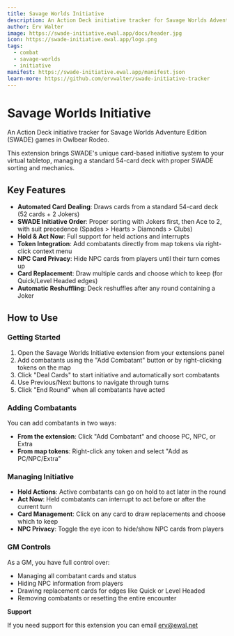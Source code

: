 ```yaml
---
title: Savage Worlds Initiative
description: An Action Deck initiative tracker for Savage Worlds Adventure Edition (SWADE)
author: Erv Walter
image: https://swade-initiative.ewal.app/docs/header.jpg
icon: https://swade-initiative.ewal.app/logo.png
tags:
  - combat
  - savage-worlds
  - initiative
manifest: https://swade-initiative.ewal.app/manifest.json
learn-more: https://github.com/ervwalter/swade-initiative-tracker
---
```


# Savage Worlds Initiative

An Action Deck initiative tracker for Savage Worlds Adventure Edition (SWADE) games in Owlbear Rodeo.

This extension brings SWADE's unique card-based initiative system to your virtual tabletop, managing a standard 54-card deck with proper SWADE sorting and mechanics.

## Key Features

- **Automated Card Dealing**: Draws cards from a standard 54-card deck (52 cards + 2 Jokers)
- **SWADE Initiative Order**: Proper sorting with Jokers first, then Ace to 2, with suit precedence (Spades > Hearts > Diamonds > Clubs)
- **Hold & Act Now**: Full support for held actions and interrupts
- **Token Integration**: Add combatants directly from map tokens via right-click context menu
- **NPC Card Privacy**: Hide NPC cards from players until their turn comes up
- **Card Replacement**: Draw multiple cards and choose which to keep (for Quick/Level Headed edges)
- **Automatic Reshuffling**: Deck reshuffles after any round containing a Joker

## How to Use

### Getting Started
1. Open the Savage Worlds Initiative extension from your extensions panel
2. Add combatants using the "Add Combatant" button or by right-clicking tokens on the map
3. Click "Deal Cards" to start initiative and automatically sort combatants
4. Use Previous/Next buttons to navigate through turns
5. Click "End Round" when all combatants have acted

### Adding Combatants
You can add combatants in two ways:
- **From the extension**: Click "Add Combatant" and choose PC, NPC, or Extra
- **From map tokens**: Right-click any token and select "Add as PC/NPC/Extra"

### Managing Initiative
- **Hold Actions**: Active combatants can go on hold to act later in the round
- **Act Now**: Held combatants can interrupt to act before or after the current turn
- **Card Management**: Click on any card to draw replacements and choose which to keep
- **NPC Privacy**: Toggle the eye icon to hide/show NPC cards from players

### GM Controls
As a GM, you have full control over:
- Managing all combatant cards and status
- Hiding NPC information from players
- Drawing replacement cards for edges like Quick or Level Headed
- Removing combatants or resetting the entire encounter

**Support**

If you need support for this extension you can email <erv@ewal.net>